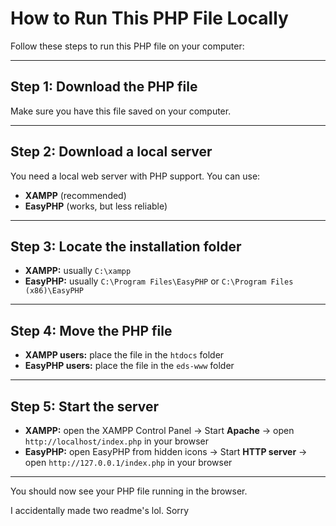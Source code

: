 # How to Run This PHP File Locally

Follow these steps to run this PHP file on your computer:

---

## Step 1: Download the PHP file
Make sure you have this file saved on your computer.

---

## Step 2: Download a local server
You need a local web server with PHP support. You can use:

- **XAMPP** (recommended)  
- **EasyPHP** (works, but less reliable)

---

## Step 3: Locate the installation folder
- **XAMPP:** usually `C:\xampp`  
- **EasyPHP:** usually `C:\Program Files\EasyPHP` or `C:\Program Files (x86)\EasyPHP`

---

## Step 4: Move the PHP file
- **XAMPP users:** place the file in the `htdocs` folder  
- **EasyPHP users:** place the file in the `eds-www` folder

---

## Step 5: Start the server
- **XAMPP:** open the XAMPP Control Panel → Start **Apache** → open `http://localhost/index.php` in your browser  
- **EasyPHP:** open EasyPHP from hidden icons → Start **HTTP server** → open `http://127.0.0.1/index.php` in your browser

---

You should now see your PHP file running in the browser.




I accidentally made two readme's lol. Sorry

